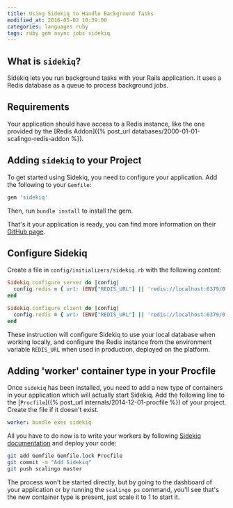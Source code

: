 ```yaml
---
title: Using Sidekiq to Handle Background Tasks
modified_at: 2016-05-02 10:39:00
categories: languages ruby
tags: ruby gem async jobs sidekiq
---
```


## What is `sidekiq`?

Sidekiq lets you run background tasks with your Rails application. It uses a
Redis database as a queue to process background jobs.

## Requirements

Your application should have access to a Redis instance, like the one provided by
the [Redis Addon]({% post_url databases/2000-01-01-scalingo-redis-addon %}).

## Adding `sidekiq` to your Project

To get started using Sidekiq, you need to configure your application. Add the
following to your `Gemfile`:

```ruby
gem 'sidekiq'
```

Then, run `bundle install` to install the gem.

That's it your application is ready, you can find more information on their
[GitHub page](https://github.com/mperham/sidekiq).

## Configure Sidekiq

Create a file in `config/initializers/sidekiq.rb` with the following content:

```ruby
Sidekiq.configure_server do |config|
  config.redis = { url: (ENV["REDIS_URL"] || 'redis://localhost:6379/0'), namespace: "sidekiq-#{Rails.env}" }
end

Sidekiq.configure_client do |config|
  config.redis = { url: (ENV["REDIS_URL"] || 'redis://localhost:6379/0'), namespace: "sidekiq-#{Rails.env}" }
end
```

These instruction will configure Sidekiq to use your local database when
working locally, and configure the Redis instance from the environment variable
`REDIS_URL` when used in production, deployed on the platform.

## Adding 'worker' container type in your Procfile

Once `sidekiq` has been installed, you need to add a new type of containers
in your application which will actually start Sidekiq. Add the following
line to the [`Procfile`]({% post_url internals/2014-12-01-procfile %}) of
your project. Create the file if it doesn't exist.

```yaml
worker: bundle exec sidekiq
```

All you have to do now is to write your workers by following [Sidekiq
documentation](https://github.com/mperham/sidekiq) and deploy your
code:

```bash
git add Gemfile Gemfile.lock Procfile
git commit -m "Add Sidekiq"
git push scalingo master
```

The process won't be started directly, but by going to the dashboard of your
application or by running the `scalingo ps` command, you'll see that's the new
container type is present, just scale it to 1 to start it.
